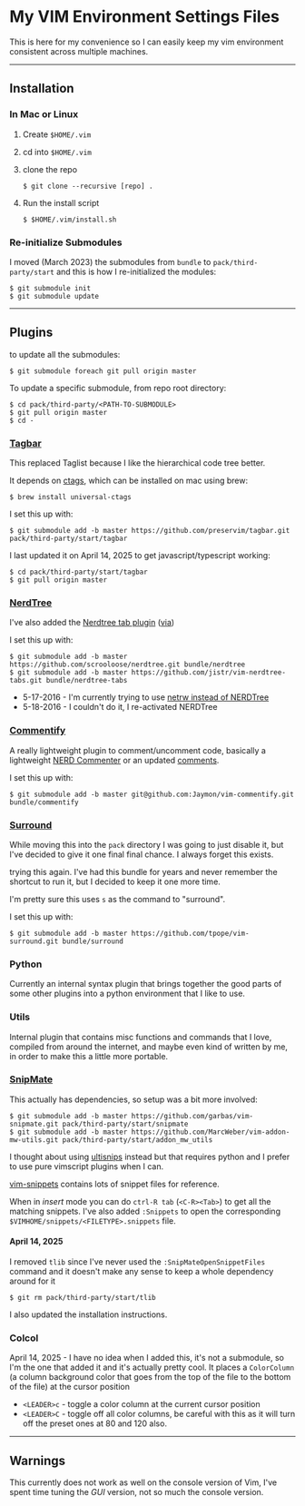 # My VIM Environment Settings Files

This is here for my convenience so I can easily keep my vim environment consistent across multiple machines.


-------------------------------------------------------------------------------

## Installation

### In Mac or Linux

1. Create `$HOME/.vim`

2. cd into `$HOME/.vim`

3. clone the repo

    ```
    $ git clone --recursive [repo] .
    ```

4. Run the install script

    ```
    $ $HOME/.vim/install.sh
    ```


### Re-initialize Submodules

I moved (March 2023) the submodules from `bundle` to `pack/third-party/start` and this is how I re-initialized the modules:

```
$ git submodule init
$ git submodule update
```

-------------------------------------------------------------------------------

## Plugins

to update all the submodules:

    $ git submodule foreach git pull origin master
    
To update a specific submodule, from repo root directory:

    $ cd pack/third-party/<PATH-TO-SUBMODULE>
    $ git pull origin master
    $ cd -


### [Tagbar](https://github.com/preservim/tagbar)

This replaced Taglist because I like the hierarchical code tree better.

It depends on [ctags](https://github.com/universal-ctags/ctags), which can be installed on mac using brew:

    $ brew install universal-ctags

I set this up with:

    $ git submodule add -b master https://github.com/preservim/tagbar.git pack/third-party/start/tagbar
    
I last updated it on April 14, 2025 to get javascript/typescript working:

    $ cd pack/third-party/start/tagbar
    $ git pull origin master


### [NerdTree](https://github.com/scrooloose/nerdtree)


I've also added the [Nerdtree tab plugin](https://github.com/jistr/vim-nerdtree-tabs) ([via](stackoverflow.com/questions/2283417/vim-and-nerd-tree-can-nerd-tree-persist-across-tabs-in-macvim))

I set this up with:

    $ git submodule add -b master https://github.com/scrooloose/nerdtree.git bundle/nerdtree
    $ git submodule add -b master https://github.com/jistr/vim-nerdtree-tabs.git bundle/nerdtree-tabs


* 5-17-2016 - I'm currently trying to use [netrw instead of NERDTree](https://blog.mozhu.info/vimmers-you-dont-need-nerdtree-18f627b561c3#.6p2s7r8ir)
* 5-18-2016 - I couldn't do it, I re-activated NERDTree


### [Commentify](https://github.com/Jaymon/vim-commentify)


A really lightweight plugin to comment/uncomment code, basically a lightweight
[NERD Commenter](https://github.com/scrooloose/nerdcommenter) or an updated [comments](http://www.vim.org/scripts/script.php?script_id=1528).

I set this up with:

    $ git submodule add -b master git@github.com:Jaymon/vim-commentify.git bundle/commentify


### [Surround](https://github.com/tpope/vim-surround)

While moving this into the `pack` directory I was going to just disable it, but I've decided to give it one final final chance. I always forget this exists.

trying this again. I've had this bundle for years and never remember the shortcut to run it, but I decided to keep it one more time.

I'm pretty sure this uses `s` as the command to "surround".

I set this up with:

    $ git submodule add -b master https://github.com/tpope/vim-surround.git bundle/surround


### Python

Currently an internal syntax plugin that brings together the good parts of some other plugins into a python environment that I like to use.


### Utils

Internal plugin that contains misc functions and commands that I love, compiled from around the internet, and maybe even kind of written by me, in order to make this a little more portable.


### [SnipMate](https://github.com/garbas/vim-snipmate)

This actually has dependencies, so setup was a bit more involved:

    $ git submodule add -b master https://github.com/garbas/vim-snipmate.git pack/third-party/start/snipmate
    $ git submodule add -b master https://github.com/MarcWeber/vim-addon-mw-utils.git pack/third-party/start/addon_mw_utils

I thought about using [ultisnips](https://github.com/SirVer/ultisnips) instead but that requires python and I prefer to use pure vimscript plugins when I can.

[vim-snippets](https://github.com/honza/vim-snippets/blob/master/snippets/python.snippets) contains lots of snippet files for reference.

When in *insert* mode you can do `ctrl-R tab` (`<C-R><Tab>`) to get all the matching snippets. I've also added `:Snippets` to open the corresponding `$VIMHOME/snippets/<FILETYPE>.snippets` file.


#### April 14, 2025

I removed `tlib` since I've never used the `:SnipMateOpenSnippetFiles` command and it doesn't make any sense to keep a whole dependency around for it

    $ git rm pack/third-party/start/tlib

I also updated the installation instructions.


### Colcol

April 14, 2025 - I have no idea when I added this, it's not a submodule, so I'm the one that added it and it's actually pretty cool. It places a `ColorColumn` (a column background color that goes from the top of the file to the bottom of the file) at the cursor position

* `<LEADER>c` - toggle a color column at the current cursor position
* `<LEADER>C` - toggle off all color columns, be careful with this as it will turn off the preset ones at 80 and 120 also.


-------------------------------------------------------------------------------

## Warnings

This currently does not work as well on the console version of Vim, I've spent time tuning the *GUI* version,
not so much the console version.


